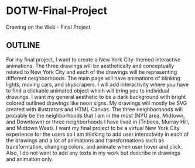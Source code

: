 # DOTW-Final-Project
Drawing on the Web - Final Project

## OUTLINE
For my final project, I want to create a New York City-themed interactive animations. The three drawings will be aesthetically and conceptually related to New York City and each of the drawings will be representing different neighborhoods. The main page will have animations of blinking lights, moving cars, and skyscrapers. I will add interactivity where you have to find a clickable animated object which will bring you to individual drawings. I want my general aesthetic to be a dark background with bright colored outlined drawings like neon signs. My drawings will mostly be SVG created with illustrators and HTML Canvas. The three neighborhoods will probably be the neighborhoods that I am in the most (NYU area, Midtown, and Downtown) or three neighborhoods I have lived in (Tribeca, Murray Hill, and Midtown West). I want my final project to be a virtual New York City experience for the users so I am thinking to add user interactivity in each of the drawings and a lot of animations and transformations such as transformation, changing colors, and animate when user hover and click. Also, I do not want to add any texts in my work but describe in drawings and animation only. 

